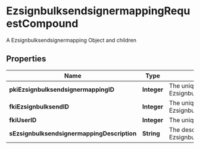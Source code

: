 

# EzsignbulksendsignermappingRequestCompound

A Ezsignbulksendsignermapping Object and children

## Properties

| Name | Type | Description | Notes |
|------------ | ------------- | ------------- | -------------|
|**pkiEzsignbulksendsignermappingID** | **Integer** | The unique ID of the Ezsignbulksendsignermapping |  [optional] |
|**fkiEzsignbulksendID** | **Integer** | The unique ID of the Ezsignbulksend |  |
|**fkiUserID** | **Integer** | The unique ID of the User |  [optional] |
|**sEzsignbulksendsignermappingDescription** | **String** | The description of the Ezsignbulksendsignermapping |  |



